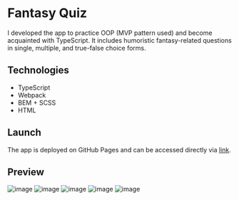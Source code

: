 # Fantasy Quiz
I developed the app to practice OOP (MVP pattern used) and become acquainted with TypeScript. It includes humoristic fantasy-related questions in single, multiple, and true-false choice forms.

## Technologies
- TypeScript
- Webpack
- BEM + SCSS
- HTML

## Launch
The app is deployed on GitHub Pages and can be accessed directly via [link](https://twomeaningsof.github.io/fantasy-quiz/).   

## Preview
![image](https://user-images.githubusercontent.com/33060719/166225469-285ee8c1-8a01-4748-a902-0938fb129716.png)
![image](https://user-images.githubusercontent.com/33060719/166225516-db98836b-e6fd-4193-a6ee-660921bf9433.png)
![image](https://user-images.githubusercontent.com/33060719/166225555-f3d295f5-d68c-4b6a-b345-74ec17b59487.png)
![image](https://user-images.githubusercontent.com/33060719/166238799-102a515e-8ba4-41ea-801e-487684a5d2ae.png)
![image](https://user-images.githubusercontent.com/33060719/166238839-6691700e-d602-438f-90ee-d16af92518a0.png)
